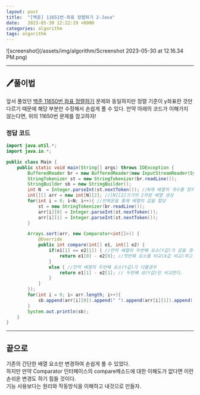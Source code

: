 ```yaml
---
layout: post
title:  "[백준] 11651번-좌표 정렬하기 2-Java"
date:   2023-05-30 12:22:19 +0900
categories: algorithm
tags: algorithm
---
```


![screenshot](/assets/img/algorithm/Screenshot 2023-05-30 at 12.16.34 PM.png)

---

## 🖊️풀이법

앞서 풀었던 <a href="https://chohyunhwa.github.io/algorithm/2023-05-29-%EB%B0%B1%EC%A4%80-11650%EB%B2%88-%EC%A2%8C%ED%91%9C-%EC%A0%95%EB%A0%AC%ED%95%98%EA%B8%B0-Java/">백준 11650번 좌표 정렬하기</a> 문제와 동일하지만 정렬 기준이 y좌표란 것만 다르기 때문에 해당 부분만 수정해서 손쉽게 풀 수 있다.
만약 아래의 코드가 이해가지 않는다면, 위의 11650번 문제를 참고하자!


### 정답 코드
```java
import java.util.*;
import java.io.*;

public class Main {
    public static void main(String[] args) throws IOException {
        BufferedReader br = new BufferedReader(new InputStreamReader(System.in));
        StringTokenizer st = new StringTokenizer(br.readLine());
        StringBuilder sb = new StringBuilder();
        int N  = Integer.parseInt(st.nextToken()); //N에 배열의 개수를 정의
        int[][] arr = new int[N][2]; //[N][2]크기의 2차원 배열 생성
        for(int i = 0; i<N; i++){ //반복문을 통해 배열의 값을 할당
            st = new StringTokenizer(br.readLine());
            arr[i][0] = Integer.parseInt(st.nextToken());
            arr[i][1] = Integer.parseInt(st.nextToken());
        }

        Arrays.sort(arr, new Comparator<int[]>() {
            @Override
            public int compare(int[] e1, int[] e2) {
                if(e1[1] == e2[1]) { //만약 배열의 두번째 요소(Y값)가 같을 경우
                    return e1[0] - e2[0]; //첫번째 요소를 비교(X값 비교)하고 양수,0,음수값을 반환한다.
                }
                else { //만약 배열의 두번째 요소(Y값)가 다를경우
                    return e1[1] - e2[1]; // 두번째 요(Y값)만 비교한다.
                }
            }
        });
        for(int i = 0; i< arr.length; i++){
            sb.append(arr[i][0]).append(" ").append(arr[i][1]).append('\n');
        }
        System.out.println(sb);
    }
}
```


---

## 끝으로

기존의 간단한 배열 요소만 변경하여 손쉽게 풀 수 있었다.<br>
하지만 만약 Comparator 인터페이스의 compare메소드에 대한 이해도가 없다면 이런 손쉬운 변경도 하기 힘들 것이다.<br>
기능 사용보다는 원리와 작동방식을 이해하고 내것으로 만들자.

